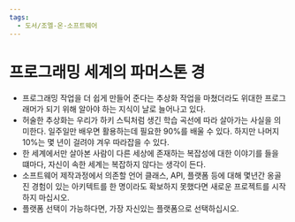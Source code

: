 ```yaml
---
tags:
  - 도서/조엘-온-소프트웨어
---
```


# 프로그래밍 세계의 파머스톤 경

- 프로그래밍 작업을 더 쉽게 만들어 준다는 추상화 작업을 마쳤더라도 위대한 프로그래머가 되기 위해 알아야 하는 지식이 날로 늘어나고 있다.
- 허술한 추상화는 우리가 하키 스틱처럼 생긴 학습 곡선에 따라 살아가는 사실을 의미한다. 일주일만 배우면 활용하는데 필요한 90%를 배울 수 있다. 하지만 나머지 10%는 몇 년이 걸려야 겨우 따라잡을 수 있다.
- 한 세계에서만 살아본 사람이 다른 세상에 존재하는 복잡성에 대한 이야기를 들을 떄마다, 자신이 속한 세계는 복잡하지 않다는 생각이 든다.
- 소프트웨어 제작과정에서 의존할 언어 클래스, API, 플랫폼 등에 대해 몇년간  옹골진 경험이 있는 아키텍트를 한 명이라도 확보하지 못했다면 새로운 프로젝트를 시작하지 마십시오.
- 플랫폼 선택이 가능하다면, 가장 자신있는 플랫폼으로 선택하십시오.